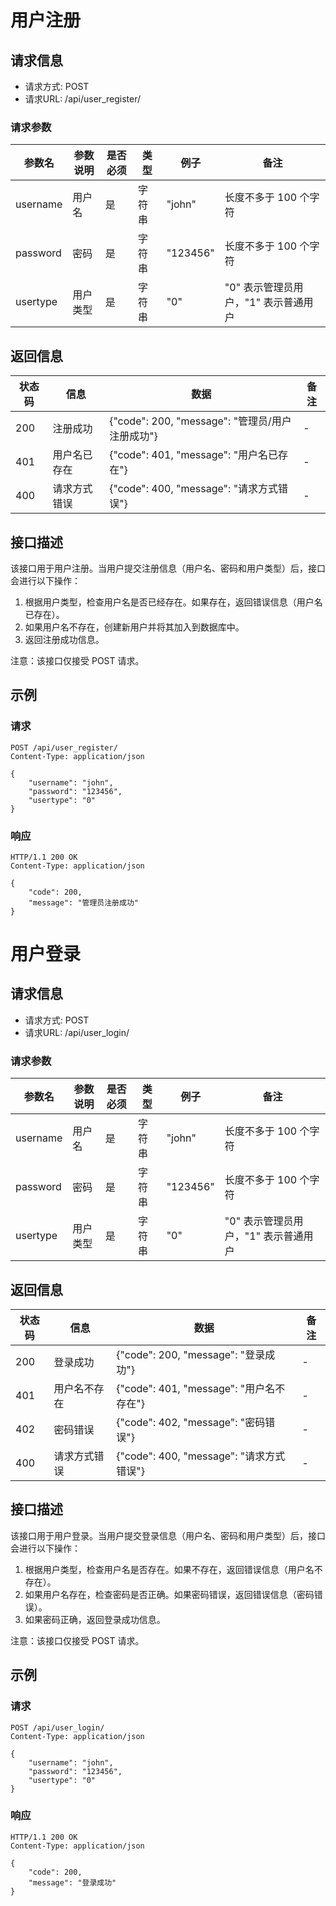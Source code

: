 # 用户注册

## 请求信息

- 请求方式: POST
- 请求URL: /api/user_register/

### 请求参数

| 参数名      | 参数说明 | 是否必须 | 类型  | 例子       | 备注                     |
|----------|------|------|-----|----------|------------------------|
| username | 用户名  | 是    | 字符串 | "john"   | 长度不多于 100 个字符          |
| password | 密码   | 是    | 字符串 | "123456" | 长度不多于 100 个字符          |
| usertype | 用户类型 | 是    | 字符串 | "0"      | "0" 表示管理员用户，"1" 表示普通用户 |

## 返回信息

| 状态码 | 信息     | 数据                                     | 备注 |
|-----|--------|----------------------------------------|----|
| 200 | 注册成功   | {"code": 200, "message": "管理员/用户注册成功"} | -  |
| 401 | 用户名已存在 | {"code": 401, "message": "用户名已存在"}     | -  |
| 400 | 请求方式错误 | {"code": 400, "message": "请求方式错误"}     | -  |

## 接口描述

该接口用于用户注册。当用户提交注册信息（用户名、密码和用户类型）后，接口会进行以下操作：

1. 根据用户类型，检查用户名是否已经存在。如果存在，返回错误信息（用户名已存在）。
2. 如果用户名不存在，创建新用户并将其加入到数据库中。
3. 返回注册成功信息。

注意：该接口仅接受 POST 请求。

## 示例

### 请求

```
POST /api/user_register/
Content-Type: application/json

{
    "username": "john",
    "password": "123456",
    "usertype": "0"
}
```

### 响应

```
HTTP/1.1 200 OK
Content-Type: application/json

{
    "code": 200,
    "message": "管理员注册成功"
}
```

# 用户登录

## 请求信息

- 请求方式: POST
- 请求URL: /api/user_login/

### 请求参数

| 参数名      | 参数说明 | 是否必须 | 类型  | 例子       | 备注                     |
|----------|------|------|-----|----------|------------------------|
| username | 用户名  | 是    | 字符串 | "john"   | 长度不多于 100 个字符          |
| password | 密码   | 是    | 字符串 | "123456" | 长度不多于 100 个字符          |
| usertype | 用户类型 | 是    | 字符串 | "0"      | "0" 表示管理员用户，"1" 表示普通用户 |

## 返回信息

| 状态码 | 信息     | 数据                                 | 备注 |
|-----|--------|------------------------------------|----|
| 200 | 登录成功   | {"code": 200, "message": "登录成功"}   | -  |
| 401 | 用户名不存在 | {"code": 401, "message": "用户名不存在"} | -  |
| 402 | 密码错误   | {"code": 402, "message": "密码错误"}   | -  |
| 400 | 请求方式错误 | {"code": 400, "message": "请求方式错误"} | -  |

## 接口描述

该接口用于用户登录。当用户提交登录信息（用户名、密码和用户类型）后，接口会进行以下操作：

1. 根据用户类型，检查用户名是否存在。如果不存在，返回错误信息（用户名不存在）。
2. 如果用户名存在，检查密码是否正确。如果密码错误，返回错误信息（密码错误）。
3. 如果密码正确，返回登录成功信息。

注意：该接口仅接受 POST 请求。

## 示例

### 请求

```
POST /api/user_login/
Content-Type: application/json

{
    "username": "john",
    "password": "123456",
    "usertype": "0"
}
```

### 响应

```
HTTP/1.1 200 OK
Content-Type: application/json

{
    "code": 200,
    "message": "登录成功"
}
```


